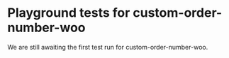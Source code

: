 # Playground tests for custom-order-number-woo
We are still awaiting the first test run for custom-order-number-woo.
